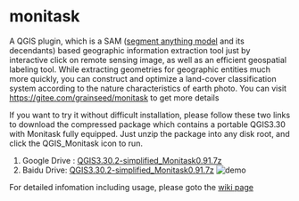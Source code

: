 # monitask
A QGIS plugin, which is a SAM ([segment anything model](https://github.com/facebookresearch/segment-anything) and its decendants) based geographic information extraction tool just by interactive click on remote sensing image, as well as an efficient geospatial labeling tool. While extracting geometries for geographic entities much more quickly, you can construct and optimize a land-cover classification system according to the nature characteristics of earth photo.
You can visit https://gitee.com/grainseed/monitask to get more details

If you want to try it without difficult installation, please follow these two links to download the compressed package which contains a portable QGIS3.30 with Monitask fully equipped. Just unzip the package into any disk root, and click the QGIS_Monitask icon to run.
1. Google Drive : [QGIS3.30.2-simplified_Monitask0.91.7z](https://drive.google.com/file/d/1o52WTYhLzT5zuSH8WLd2EusYyFFBvlyF/view?usp=sharing)
2. Baidu Drive: [QGIS3.30.2-simplified_Monitask0.91.7z](https://pan.baidu.com/s/177Y0KY0rqxATunR1CcFRmw?pwd=yiqc)
   ![demo](https://github.com/grainseed/monitask/assets/12957225/ce241cf3-f096-4ff2-b61d-c2bf3ec1121d)

For detailed infomation including usage, please goto the [wiki page](https://github.com/grainseed/monitask/wiki)
